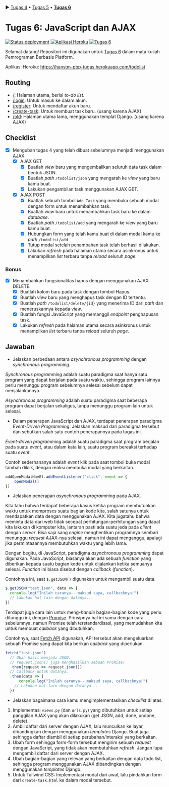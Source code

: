 ▶ [Tugas 4](README.tugas-4.md) • [Tugas 5](README.tugas-5.md) • **[Tugas 6](README.md)**

# Tugas 6: JavaScript dan AJAX

[![Status deployment](https://img.shields.io/github/workflow/status/HansTM/pbp-tugas/Deployment?logo=github-actions&logoColor=white)](https://github.com/HansTM/pbp-tugas/actions/workflows/deployment.yml)
[![Aplikasi Heroku](https://img.shields.io/badge/heroku-hanstm--pbp--tugas-blue?logo=heroku&logoColor=white)](https://hanstm-pbp-tugas.herokuapp.com/todolist)
[![Tugas 6](https://img.shields.io/badge/assignment-Tugas%206-blue)](https://pbp-fasilkom-ui.github.io/ganjil-2023/assignments/tugas/tugas-6)

Selamat datang! Repositori ini digunakan untuk [Tugas 6](https://pbp-fasilkom-ui.github.io/ganjil-2023/assignments/tugas/tugas-6) dalam mata kuliah Pemrograman Berbasis Platform. 

Aplikasi Heroku: https://hanstm-pbp-tugas.herokuapp.com/todolist

## Routing

- [/](https://hanstm-pbp-tugas.herokuapp.com/todolist): Halaman utama, berisi *to-do list*.
- [/login](https://hanstm-pbp-tugas.herokuapp.com/todolist/login): Untuk masuk ke dalam akun.
- [/register](https://hanstm-pbp-tugas.herokuapp.com/todolist/register): Untuk mendaftar akun baru.
- [/create-task](https://hanstm-pbp-tugas.herokuapp.com/todolist/create-task): Untuk membuat task baru. (usang karena AJAX)
- [/old](https://hanstm-pbp-tugas.herokuapp.com/todolist/old): Halaman utama lama, menggunakan templat Django. (usang karena AJAX)

## Checklist

- [x] Mengubah tugas 4 yang telah dibuat sebelumnya menjadi menggunakan AJAX.
  - [x] AJAX GET
    - [x] Buatlah _view_ baru yang mengembalikan seluruh data task dalam bentuk JSON.
    - [x] Buatlah _path_ `/todolist/json` yang mengarah ke _view_ yang baru kamu buat.
    - [x] Lakukan pengambilan task menggunakan AJAX GET.
  - [x] AJAX POST
    - [x] Buatlah sebuah tombol `Add Task` yang membuka sebuah modal dengan form untuk menambahkan task.
    - [x] Buatlah _view_ baru untuk menambahkan task baru ke dalam _database_.
    - [x] Buatlah _path_ `/todolist/add` yang mengarah ke _view_ yang baru kamu buat.
    - [x] Hubungkan form yang telah kamu buat di dalam modal kamu ke _path_ `/todolist/add`
    - [x] Tutup modal setelah penambahan task telah berhasil dilakukan.
    - [x] Lakukan _refresh_ pada halaman utama secara asinkronus untuk menampilkan _list_ terbaru tanpa _reload_ seluruh _page_.
### Bonus

- [x] Menambahkan fungsionalitas hapus dengan menggunakan AJAX DELETE.
  - [x] Buatlah kolom baru pada task dengan tombol Hapus.
  - [x] Buatlah _view_ baru yang menghapus task dengan ID tertentu.
  - [x] Buatlah _path_ `/todolist/delete/{id}` yang menerima ID dari _path_ dan meneruskannya kepada _view_.
  - [x] Buatlah fungsi JavaScript yang memanggil _endpoint_ penghapusan task.
  - [x] Lakukan _refresh_ pada halaman utama secara asinkronus untuk menampilkan _list_ terbaru tanpa _reload_ seluruh _page_.

## Jawaban

- Jelaskan perbedaan antara _asynchronous programming_ dengan _synchronous programming_.

*Synchronous programming* adalah suatu paradigma saat hanya satu program yang dapat berjalan pada suatu waktu, sehingga program lainnya perlu menunggu program sebelumnya selesai sebelum dapat menjalankannya. 

*Asynchronous programming* adalah suatu paradigma saat beberapa program dapat berjalan sekaligus, tanpa menunggu program lain untuk selesai. 

- Dalam penerapan JavaScript dan AJAX, terdapat penerapan paradigma _Event-Driven Programming_. Jelaskan maksud dari paradigma tersebut dan sebutkan salah satu contoh penerapannya pada tugas ini.

*Event-driven programming* adalah suatu paradigma saat program berjalan pada suatu *event*, atau dalam kata lain, suatu program bereaksi terhadap suatu *event*.

Contoh sederhananya adalah *event* klik pada saat tombol buka modal tambah diklik, dengan reaksi membuka modal yang berkaitan. 

```js
addOpenModalNavEl.addEventListener("click", event => {
	openModal()
})
```

- Jelaskan penerapan _asynchronous programming_ pada AJAX.

Kita tahu bahwa terdapat beberapa kasus ketika program membutuhkan waktu untuk memproses suatu bagian kode kita, salah satunya untuk mendapatkan data dengan menggunakan AJAX. Kita jugatahu bahwa meminta data dari web tidak secepat perhitungan-perhitungan yang dapat kita lakukan di komputer kita, lantaran pasti ada suatu jeda pada *client* dengan *server*. Bisa saja sang *engine* menghentikan programnya sembari menunggu *request* AJAX-nya selesai, namun ini dapat menganggu, apalagi jika permintaaannya membutuhkan waktu yang lebih lama. 

Dengan begitu, di JavaScript, paradigma *asynchronous programming* dapat digunakan. Pada JavaScript, biasanya akan ada sebuah *function* yang diberikan kepada suatu bagian kode untuk dijalankan ketika semuanya selesai. *Function* ini biasa disebut dengan *callback* (*function*). 

Contohnya ini, saat `$.getJSON()` digunakan untuk mengambil suatu data.

```js
$.getJSON("test.json", data => {
  console.log("Inilah caranya-- maksud saya, callbacknya!")
  // Lakukan hal lain dengan datanya...
})
```

Terdapat juga cara lain untuk meng-*handle* bagian-bagian kode yang perlu ditunggu ini, dengan [Promise](https://developer.mozilla.org/en-US/docs/Web/JavaScript/Reference/Global_Objects/Promise). Prinsipnya hal ini sama dengan cara sebelumnya, namun Promise telah terstandardisasi, yang memudahkan kita untuk membuat *callback* yang dibutuhkan. 

Contohnya, saat [Fetch API](https://developer.mozilla.org/en-US/docs/Web/API/Fetch_API) digunakan, API tersebut akan mengeluarkan sebuah Promise yang dapat kita berikan *callback* yang diperlukan.

```js
fetch("test.json")
  // Ubah hasil menjadi JSON. 
  // request.json() juga menghasilkan sebuah Promise!
  .then(request => request.json())
  // Callback untuk datanya.
  .then(data => {
      console.log("Inilah caranya-- maksud saya, callbacknya!")
    // Lakukan hal lain dengan datanya...
  })
```

- Jelaskan bagaimana cara kamu mengimplementasikan _checklist_ di atas.

1. Implementasi `views.py` (dan `urls.py`) yang dibutuhkan untuk setiap panggilan AJAX yang akan dilakukan (get JSON, add, done, undone, delete).
2. Ambil daftar dari server dengan AJAX, lalu munculkan ke layar, dibandingkan dengan menggunakan *templates* Django. Buat juga sehingga daftar diambil di setiap perubahan/interaksi yang berkaitan.
3. Ubah form sehingga form-form tersebut mengirim sebuah *request* dengan JavaScript, yang tidak akan membutuhkan *refresh*. Jangan lupa mengambil daftar dari server dengan AJAX.
4. Ubah bagian-bagian yang relevan yang berkaitan dengan data todo list, sehingga program menggunakan AJAX dibandingkan dengan menggunakan *templates* Django.
5. Untuk Tailwind CSS: Implementasi modal dari awal, lalu pindahkan form dari `create-task.html` ke dalam modal tersebut.